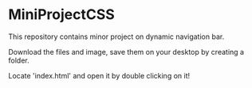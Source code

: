 # MiniProjectCSS
This repository contains minor project on dynamic navigation bar.

Download the files and image, save them on your desktop by creating a folder.

Locate 'index.html' and open it by double clicking on it!
